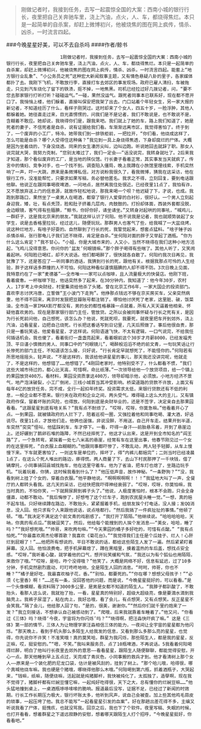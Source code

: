 > 刚做记者时，我接到任务，去写一起震惊全国的大案：西南小城的银行行长，夜里把自己关奔驰车里，浇上汽油，点火，人、车，都烧得焦烂。本只是一起简单的自杀案，却赶上微博初兴，他被烧焦的图在网上疯传，情杀、凶杀，一时流言四起。

###今晚星星好美，可以不去自杀吗
####作者/鲸书

						1刚做记者时，我接到任务，去写一起震惊全国的大案：西南小城的银行行长，夜里把自己关奔驰车里，浇上汽油，点火，人、车，都烧得焦烂。本只是一起简单的自杀案，却赶上微博初兴，他被烧焦的图在网上疯传，情杀、凶杀，一时流言四起。能套上“地方银行业乱象”、“小公务员之死”这种宏大新闻叙事主题，又有情色悬疑八卦的里子，各家媒体都扑了去。我刚下飞机，不敢放行李，直接打车去郊区的事发现场。政府已雇人清扫，车被拖走，只见到汽车烧化了留下的铁渍，抠不掉，一地焦黑。司机已经拉过好几拨记者，问，“要不您去那家银行打听打听？碰碰运气。”一碰，果然没运气。跟死者同事本已联系好，现在都不愿开口了。我悄悄上楼，他们躲着，直接叫保安把我架了出去。门口站着个年轻女生，另一家大报的新记者，不知道经历了什么，看样子刚哭过。这时却来了个女人，四五十岁，一脸浮肿，其他人都躲着她。她径直走过来，目光直愣愣的，问我们是不是记者，我们不敢说是，也不敢说不是，含糊着不敢应。她却说，我晓得你们是，跟我来吧。我们就上了她的车，路上我们知道了，她是死者的妻子，不信死者是自杀，说有证据给我们看。车渐渐远离市区，我觉得害怕了。终于到了，一个废弃的小工厂，特冷。她带我们到一排铁柜前，一把拉开，“你们看，他烧成这样了，怎么可能是自杀？哪个人受得住这种痛？”我见到一具上身烧得焦透，下身却腐烂的尸体。大概是因为坐着烧的，下身没烧透。同来的女生凄厉尖叫，边叫边跑。听说她回去就辞了职。那女人说完就大哭，我努力克制，“您别太难过了，我们一定会——”话没说完，我转身就吐了。2后来我才知道，那个看似废弃的工厂，是当地的殡仪馆。行长妻子看着正常，其实事发当天就疯了。传言中的情妇、竞争对手，也一个找不到。调查陷入僵局，晚上我蹲在小旅馆里理线索，手机突然响了一声，吓一大跳，原来是条微博私信，对方说粉我很久了，看我微博，猜我在这采访，他在银行工作，没准能帮忙，只要求如果写稿，务必替他匿名。我求之不得，立刻回复，要到电话跟他聊。他说正在跟同事喝夜啤酒，一问地点，居然离我住处很近。已经夜里11点了，我怕有诈，又不愿放弃送上门的信息源，就故作轻松地说，那我来喝一个呗？他迟疑了下，才说，也成。我跑到那路口，果然坐了一桌男人在喝酒，都穿了银行人爱穿的白衬衫，很好认。一个男人立刻起身迎我，矮，壮，有点秃顶，脸和肚子挤着几层肉，肉鼓鼓的。打扮却体面，西装外套都没脱，金边眼镜，客气得有些腼腆，“鲸书，你好你好，请坐请坐。”又转身对起哄的同事吼，“喊鸡儿，一群虾子，这是我北京来的朋友。”我就这样认识了何阳。他不说我是记者，我也就顺势装起了女学生，说是去香格里拉玩，经过这儿，随便玩玩。那群男人也客气了些，给我喊了一大盆烧烤，说这种烂地方，有啥子好耍的。自然聊到了行长的死，我警觉起来，想套点猛料。“啥子锤子凶杀情杀嘛，张行那龟儿子我们还不晓得，肯定是自杀。”坐何阳对面的胖子又举起了酒瓶。“你为什么这么肯定？”我不甘心。“小姐，你是大城市来的，人又小，当然不晓得在我们这种小地方活起，飞鸡儿没得意思。你问你的‘盆友’何眼镜嘛。”那个胖子喝得有些喘了。其他人听了，又笑闹着起哄。何阳脸已喝红，却不大说话。他们都喝醉了，很快就各自散了。何阳约我次日再见，我犹豫了下，还是答应了——听同事的酒话，我猜到行长的死，跟他有关。根据我那点可怜的人生经验，胖子这样话多莽撞的人不可怕，何阳这种看似谨慎腼腆的人却不得不防。3次日晚上见面，我特意约在了一家“麦德基”——全市唯一一家可以点咖啡，且人流量极大的快餐店。他刚下班，看着疲惫。一杯咖啡下肚，他话突然多了起来，在30分钟内，我知道了：他今年30岁，农村人，17岁考上中央财经，村里集资给他杀了头猪。曾在北京工作6年，一家大国企的投资部门。喜欢李志讨厌冯唐，立誓做“王小波门下走狗”。他挣那点钱远不够在京买房买车，父亲突然病重，他不得不回来，离京时发狠把豆瓣账号都注销了。哪怕他讨厌死了老家，这里脏、破，饭菜油，全市连一家IMAX影厅都没有，男的女的都性格暴躁一点就着，所有人天天逼着他相亲、怀疑他喜欢男的。现在是那家银行部门主任，管放贷。之所以会被同事怀疑与行长之死有关，是因为行长死前问他，自己想死，该怎么办？他说，死就死呗，我要死，就夜里把车开到郊外，浇上汽油，边看星星，边把自己烧死。行长把这番话写到日记里，几天后照做了。事后他很自责，那只是一番玩笑话，他爱看星星，才这样说。何阳语速飞快，不太有逻辑，一口气说完，不给我任何插话机会。我也傻了，看着街灯一盏盏亮起来，看着眼前这个30岁才月薪8000，已经发福秃顶、平日谨小慎微的男人、同事口中的“何眼镜儿”，喝醉般滔滔不绝的前文青，一句玩笑话让行长惨死的部门主任，不知道该怎么接，只好说，“行长肯定早就想死了，不能怪你的。”何阳若有所思地摇摇头，轻声说，“不是这样的，我该给他讲星星的事儿，那天我还没讲完呢，他就走了，不是这样的，他想错了……他想错了。”4刚回老家时，他特别受不了，什么都看不惯，“我们这些大城市待过的，都心比天高，可惜啊，命比纸薄。”一次领导给他一个放贷项目，给一个镇上的果园放贷400万。看材料，果园没资质拿这400万，领导却暗示他，必须放。小地方经济不景气，地产泡沫破裂，小工厂倒闭，三线小城首当其冲受影响。桥梁道路的贷款不许放，上面又有每年4亿的放贷任务，完不成，全行一起扣年终奖。投资需求太低，来银行贷款还有不低的利息，一般企业都不愿来。银行夹在政府和企业之间，两头受气。难得碰上这么大的主儿，又有镇政府作保，冒着坏账的风险，也得放。何阳到底是央财毕业的，还是不签字，决定亲自去那果园看看。“这跟星星到底有啥关系？”我有点不耐烦了。“哎呀，哎呀，你莫急嘛。”他看着开心了点。一到果园，就被镇政府的人拦下了，陪着巡视一圈，又强拉着他和同事吃喝、灌大酒，好话说尽。夜里11点，才放他们走。他俩也逞强，非说没醉，不用送，自己开车走。结果开到半道，车突然“突突”怪叫，他猛踩刹车，车才停下。一看，吓得一身汗——前胎悬吊着，开到了悬崖边上。还好碾到了鹅卵石堆的路障，不然已经摔死了。他这才认出来，这是开到全市知名的“阎王路”了，一个急转弯，紧挨着一处七八米高的悬崖，经常有车在这里出事，他春节刚见过一个女的在这里摔死，“白衣服上血糊糊的。”他跟同事都吓惨了，不敢乱动，两人轻手轻脚，从车上慢慢下来。下车就更害怕了，一则这车是单位的，摔坏了，得“内裤儿都赔完”；二则当时已经凌晨1点了，在这么个死人堆出的路边，瘆得慌。两人商量了下，去山下村民那押了一千块钱，借了辆摩托，小同事骑回县城找拖车，他在这里守着车。他为了省油，把车灯也熄了，坐路边玩手机。“玩着玩着，你猜，这时候我看到什么了？”他压低声音，故作神秘。“一条野狗？”“没，我看到树上挂了个女的，穿着白衣服。”他平静地说。“啊啊啊啊啊！！！”我猛地大叫了一声，全餐厅的人都转头看我。这几天的采访，已经快把我吓得神经衰弱了。“哎呀，哎呀，你莫怕嘛，我当时真的，不怕你笑，一下就屙尿屙到裤子头了。”他说，人极度害怕时，根本不会跑，只会全身僵直，动都不敢动。“我后悔惨了，好想甩了这个烂车子，跑到农民屋头睡一觉。”一想，真的赔不起车钱。只好继续蹲在路边，不敢抬头，紧紧握着手机，给朋友挨个打电话，没人接；发QQ消息，没人回。他只求有个人来跟他说话，说点啥都行。“然后我搞了一件疯扯扯的事情。”他顿了顿。“哦。”我决定不满足这个前文青的戏剧感了。“我打开了陌陌。”他继续说。“哈哈哈哈哈，天呐，你真的有点瓜。”我被逗笑了。然后，他给每个能搜到的人挨个发消息——“美女，哈哈，睡了吗？”“我好想死哦。”“帅哥，来吹两句嘛。”“今天果园的橘子多好吃的，可惜有点酸。” “我有点怕死。”“你最喜欢周杰伦哪首歌？我喜欢《菊花台》。”“我觉得我们主任是个瓜娃子、烂人！心肝烂到屁眼了！”……他把所有想说的、平日不敢说的话，都给这些陌生人发了一遍。然后紧紧盯着屏幕。没人回。他怕浪费电，把手机屏幕熄了，蹲在黑暗里，摸着温热的车后盖，想找点安全感。“哎呀，”我听着心酸，就学着他的口气，想开玩笑缓和气氛，“我还以为有个狐仙也用陌陌，来救你了哦。”“哎呀，是哈，咋个没得哦？”他笑了。大概是网络不好，信息有延迟，过了10多分钟，手机突然剧烈震动，叮叮咚咚地响，全是陌生人回的消息。“呵呵，帅哥，你也不睡？”“橘子是好吃，我最喜欢柚子花，香。”“别怕，都要死的。”“你在哪？想想父母孩子！”“必须《七里香》啊！”……还有一条，没回答他的问题，而是说，“今晚星星挺好的，可以看看。”是一个头像模糊，看资料隔了3000多公里，是男是女都不知道的陌生人。“我脖子都趴酸了，不敢抬头，看那人这么说，我就抬了抬，一看，星星真的特别好，超级大超级亮，像是要滴水滴到我脑壳上。我裤子尿湿了，粘在肉上，我好怂哦，看了会儿，有点想哭，又有点想笑。反正星星不会笑我。”隔了会儿，他给那人回了句，“是的，很美，谢谢你。”“然后你们就千里约炮来了一发？”我立刻接话，不想承认自己被感动到了。“爬哦，后来我就靠着车睡着了。”他又问，“你看过《三体》吗？晓得‘今夜，宇宙将为你闪烁’吗？”“晓得啊，把汪淼快吓疯了嘛。” 这是《三体》第一部的情节，三体人为让物理学家汪淼相信三体的能力，一夜间让全宇宙的星星都为他闪烁。“那天晚上，看到手机头那么多陌生人给我发的信息，又看到那么多那么亮的星星，也觉得，你先说你不许笑！不准笑哦！真的莫笑哈，群星为我闪烁，那些陌生人，都是我的星星，反正嘛，哎，挺安慰的。”“嗯，不笑。”我叫来服务员，点了10瓶啤酒，不再说话。5我看着何阳喝得烂醉，明白了他叫行长夜里去郊外的意思——看看星星，跟陌生人随便聊聊，都能觉得安慰，开心一点。那天他睡到早上五点过，天亮成了青灰色，小同事搬的救兵才到。他才看清树上那个女人——原来是一个装化肥的尼龙口袋，估计是被风刮的，挂到了树上。“那个哈儿哦，哈得很，哪个真喊他烧车嘛。我也硬是个猪哦，哪晓得他那么木哦。”何阳喝到第六瓶，抓着酒瓶子，大哭起来，“钱嘛，纸嘛，随便烧嘛，活起就是炖猪脚杆，我快被炖化了，太孤独了，造孽啊，现在我不觉得了，猪脚杆都有烂豌豆懂它嘛，一起炖好吃得很，天下之大，总有懂你的烂豌豆嘛……”他头猛地撞到桌上，一桌酒瓶哆哆嗦嗦的脆响。报道最后没写，证据不足，已经过了新闻的时效期。行长工作长期压力极大，银行坏账太多，他听到风声，说自己会被查。加上些其他鸡毛蒜皮的琐事，一起压垮了他。我总不能写“一起看星星引发的血案”。好在那趟出差花得不多，主编又听说我看了尸体，挺愧疚，也就没骂我。回京之后，我也下了个软件。夜里写稿、失眠的时候，也打开看看，想着群星之下遥远寂静的安慰，想着哪天跟陌生人打个招呼，“今晚星星挺好，你看看吧。”			  		